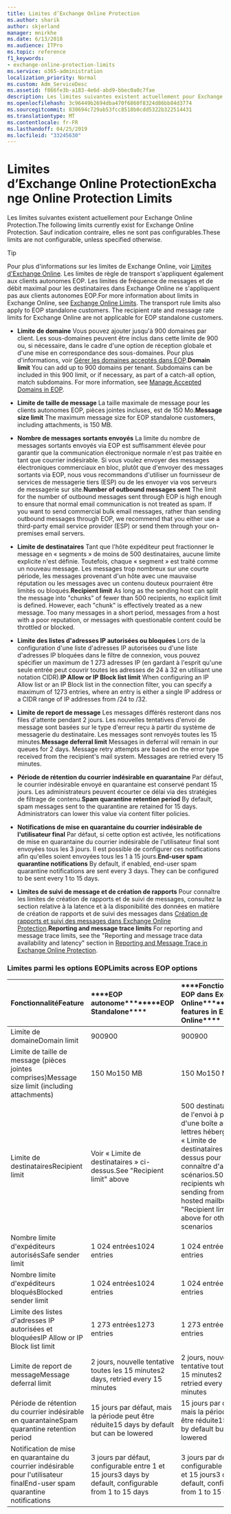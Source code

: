 ```yaml
---
title: Limites d’Exchange Online Protection
ms.author: sharik
author: skjerland
manager: mnirkhe
ms.date: 6/13/2018
ms.audience: ITPro
ms.topic: reference
f1_keywords:
- exchange-online-protection-limits
ms.service: o365-administration
localization_priority: Normal
ms.custom: Adm_ServiceDesc
ms.assetid: f866fe3b-a183-4e6d-abd9-bbec0a0c7fae
description: Les limites suivantes existent actuellement pour Exchange Online Protection. Sauf indication contraire, elles ne sont pas configurables.
ms.openlocfilehash: 3c96449b2694dba470f6860f8324d86bb84d3774
ms.sourcegitcommit: 830694c729ab53fcc8518b0cdd5322b322514431
ms.translationtype: MT
ms.contentlocale: fr-FR
ms.lasthandoff: 04/25/2019
ms.locfileid: "33245630"
---
```

# <a name="exchange-online-protection-limits"></a><span data-ttu-id="44921-104">Limites d’Exchange Online Protection</span><span class="sxs-lookup"><span data-stu-id="44921-104">Exchange Online Protection Limits</span></span>

<span data-ttu-id="44921-105">Les limites suivantes existent actuellement pour Exchange Online Protection.</span><span class="sxs-lookup"><span data-stu-id="44921-105">The following limits currently exist for Exchange Online Protection.</span></span> <span data-ttu-id="44921-106">Sauf indication contraire, elles ne sont pas configurables.</span><span class="sxs-lookup"><span data-stu-id="44921-106">These limits are not configurable, unless specified otherwise.</span></span> 
  
> [!TIP]
> <span data-ttu-id="44921-p103">Pour plus d'informations sur les limites de Exchange Online, voir [Limites d'Exchange Online](../exchange-online-service-description/exchange-online-limits.md). Les limites de règle de transport s'appliquent également aux clients autonomes EOP. Les limites de fréquence de messages et de débit maximal pour les destinataires dans Exchange Online ne s'appliquent pas aux clients autonomes EOP.</span><span class="sxs-lookup"><span data-stu-id="44921-p103">For more information about limits in Exchange Online, see [Exchange Online Limits](../exchange-online-service-description/exchange-online-limits.md). The transport rule limits also apply to EOP standalone customers. The recipient rate and message rate limits for Exchange Online are not applicable for EOP standalone customers.</span></span> 
  
- <span data-ttu-id="44921-p104">**Limite de domaine** Vous pouvez ajouter jusqu'à 900 domaines par client. Les sous-domaines peuvent être inclus dans cette limite de 900 ou, si nécessaire, dans le cadre d'une option de réception globale et d'une mise en correspondance des sous-domaines. Pour plus d'informations, voir [Gérer les domaines acceptés dans EOP](https://go.microsoft.com/fwlink/p/?LinkId=282239).</span><span class="sxs-lookup"><span data-stu-id="44921-p104">**Domain limit** You can add up to 900 domains per tenant. Subdomains can be included in this 900 limit, or if necessary, as part of a catch-all option, match subdomains. For more information, see [Manage Accepted Domains in EOP](https://go.microsoft.com/fwlink/p/?LinkId=282239).</span></span>
    
- <span data-ttu-id="44921-113">**Limite de taille de message** La taille maximale de message pour les clients autonomes EOP, pièces jointes incluses, est de 150 Mo.</span><span class="sxs-lookup"><span data-stu-id="44921-113">**Message size limit** The maximum message size for EOP standalone customers, including attachments, is 150 MB.</span></span> 
    
- <span data-ttu-id="44921-p105">**Nombre de messages sortants envoyés** La limite du nombre de messages sortants envoyés via EOP est suffisamment élevée pour garantir que la communication électronique normale n'est pas traitée en tant que courrier indésirable. Si vous voulez envoyer des messages électroniques commerciaux en bloc, plutôt que d'envoyer des messages sortants via EOP, nous vous recommandons d'utiliser un fournisseur de services de messagerie tiers (ESP) ou de les envoyer via vos serveurs de messagerie sur site.</span><span class="sxs-lookup"><span data-stu-id="44921-p105">**Number of outbound messages sent** The limit for the number of outbound messages sent through EOP is high enough to ensure that normal email communication is not treated as spam. If you want to send commercial bulk email messages, rather than sending outbound messages through EOP, we recommend that you either use a third-party email service provider (ESP) or send them through your on-premises email servers.</span></span> 
    
- <span data-ttu-id="44921-p106">**Limite de destinataires** Tant que l'hôte expéditeur peut fractionner le message en « segments » de moins de 500 destinataires, aucune limite explicite n'est définie. Toutefois, chaque « segment » est traité comme un nouveau message. Les messages trop nombreux sur une courte période, les messages provenant d'un hôte avec une mauvaise réputation ou les messages avec un contenu douteux pourraient être limités ou bloqués.</span><span class="sxs-lookup"><span data-stu-id="44921-p106">**Recipient limit** As long as the sending host can split the message into "chunks" of fewer than 500 recipients, no explicit limit is defined. However, each "chunk" is effectively treated as a new message. Too many messages in a short period, messages from a host with a poor reputation, or messages with questionable content could be throttled or blocked.</span></span> 
    
- <span data-ttu-id="44921-119">**Limite des listes d'adresses IP autorisées ou bloquées** Lors de la configuration d'une liste d'adresses IP autorisées ou d'une liste d'adresses IP bloquées dans le filtre de connexion, vous pouvez spécifier un maximum de 1 273 adresses IP (en gardant à l'esprit qu'une seule entrée peut couvrir toutes les adresses de 24 à 32 en utilisant une notation CIDR).</span><span class="sxs-lookup"><span data-stu-id="44921-119">**IP Allow or IP Block list limit** When configuring an IP Allow list or an IP Block list in the connection filter, you can specify a maximum of 1273 entries, where an entry is either a single IP address or a CIDR range of IP addresses from /24 to /32.</span></span> 
    
- <span data-ttu-id="44921-p107">**Limite de report de message** Les messages différés resteront dans nos files d'attente pendant 2 jours. Les nouvelles tentatives d'envoi de message sont basées sur le type d'erreur reçu à partir du système de messagerie du destinataire. Les messages sont renvoyés toutes les 15 minutes.</span><span class="sxs-lookup"><span data-stu-id="44921-p107">**Message deferral limit** Messages in deferral will remain in our queues for 2 days. Message retry attempts are based on the error type received from the recipient's mail system. Messages are retried every 15 minutes.</span></span> 
    
- <span data-ttu-id="44921-p108">**Période de rétention du courrier indésirable en quarantaine** Par défaut, le courrier indésirable envoyé en quarantaine est conservé pendant 15 jours. Les administrateurs peuvent écourter ce délai via des stratégies de filtrage de contenu.</span><span class="sxs-lookup"><span data-stu-id="44921-p108">**Spam quarantine retention period** By default, spam messages sent to the quarantine are retained for 15 days. Administrators can lower this value via content filter policies.</span></span> 
    
- <span data-ttu-id="44921-p109">**Notifications de mise en quarantaine du courrier indésirable de l'utilisateur final** Par défaut, si cette option est activée, les notifications de mise en quarantaine du courrier indésirable de l'utilisateur final sont envoyées tous les 3 jours. Il est possible de configurer ces notifications afin qu'elles soient envoyées tous les 1 à 15 jours.</span><span class="sxs-lookup"><span data-stu-id="44921-p109">**End-user spam quarantine notifications** By default, if enabled, end-user spam quarantine notifications are sent every 3 days. They can be configured to be sent every 1 to 15 days.</span></span> 
    
- <span data-ttu-id="44921-127">**Limites de suivi de message et de création de rapports** Pour connaître les limites de création de rapports et de suivi de messages, consultez la section relative à la latence et à la disponibilité des données en matière de création de rapports et de suivi des messages dans [Création de rapports et suivi des messages dans Exchange Online Protection](https://go.microsoft.com/fwlink/?LinkId=394248).</span><span class="sxs-lookup"><span data-stu-id="44921-127">**Reporting and message trace limits** For reporting and message trace limits, see the "Reporting and message trace data availability and latency" section in [Reporting and Message Trace in Exchange Online Protection](https://go.microsoft.com/fwlink/?LinkId=394248).</span></span>
    
### <a name="limits-across-eop-options"></a><span data-ttu-id="44921-128">Limites parmi les options EOP</span><span class="sxs-lookup"><span data-stu-id="44921-128">Limits across EOP options</span></span>

|<span data-ttu-id="44921-129">**Fonctionnalité**</span><span class="sxs-lookup"><span data-stu-id="44921-129">**Feature**</span></span>|<span data-ttu-id="44921-130">\*\*\*\*EOP autonome\*\*\*\*</span><span class="sxs-lookup"><span data-stu-id="44921-130">\*\*\*\*EOP Standalone\*\*\*\*</span></span>|<span data-ttu-id="44921-131">\*\*\*\*Fonctionnalités EOP dans Exchange Online\*\*\*\*</span><span class="sxs-lookup"><span data-stu-id="44921-131">\*\*\*\*EOP features in Exchange Online\*\*\*\*</span></span>|<span data-ttu-id="44921-132">\*\*\*\*Licence d'accès client Exchange Enterprise avec services\*\*\*\*</span><span class="sxs-lookup"><span data-stu-id="44921-132">\*\*\*\*Exchange Enterprise CAL with Services\*\*\*\*</span></span>|
|:-----|:-----|:-----|:-----|
|<span data-ttu-id="44921-133">Limite de domaine</span><span class="sxs-lookup"><span data-stu-id="44921-133">Domain limit</span></span>  <br/> |<span data-ttu-id="44921-134">900</span><span class="sxs-lookup"><span data-stu-id="44921-134">900</span></span>  <br/> |<span data-ttu-id="44921-135">900</span><span class="sxs-lookup"><span data-stu-id="44921-135">900</span></span>  <br/> |<span data-ttu-id="44921-136">900</span><span class="sxs-lookup"><span data-stu-id="44921-136">900</span></span>  <br/> |
|<span data-ttu-id="44921-137">Limite de taille de message (pièces jointes comprises)</span><span class="sxs-lookup"><span data-stu-id="44921-137">Message size limit (including attachments)</span></span>  <br/> |<span data-ttu-id="44921-138">150 Mo</span><span class="sxs-lookup"><span data-stu-id="44921-138">150 MB</span></span>  <br/> |<span data-ttu-id="44921-139">150 Mo</span><span class="sxs-lookup"><span data-stu-id="44921-139">150 MB</span></span>  <br/> |<span data-ttu-id="44921-140">150 Mo</span><span class="sxs-lookup"><span data-stu-id="44921-140">150 MB</span></span>  <br/> |
|<span data-ttu-id="44921-141">Limite de destinataires</span><span class="sxs-lookup"><span data-stu-id="44921-141">Recipient limit</span></span>  <br/> |<span data-ttu-id="44921-142">Voir « Limite de destinataires » ci-dessus.</span><span class="sxs-lookup"><span data-stu-id="44921-142">See "Recipient limit" above</span></span>  <br/> |<span data-ttu-id="44921-143">500 destinataires lors de l'envoi à partir d'une boîte aux lettres hébergée. Voir « Limite de destinataires » ci-dessus pour connaître d'autres scénarios.</span><span class="sxs-lookup"><span data-stu-id="44921-143">500 recipients when sending from a hosted mailbox; see "Recipient limit" above for other scenarios</span></span>  <br/> |<span data-ttu-id="44921-144">Voir « Limite de destinataires » ci-dessus.</span><span class="sxs-lookup"><span data-stu-id="44921-144">See "Recipient limit" above</span></span>  <br/> |
|<span data-ttu-id="44921-145">Nombre limite d'expéditeurs autorisés</span><span class="sxs-lookup"><span data-stu-id="44921-145">Safe sender limit</span></span>  <br/> |<span data-ttu-id="44921-146">1 024 entrées</span><span class="sxs-lookup"><span data-stu-id="44921-146">1024 entries</span></span>  <br/> |<span data-ttu-id="44921-147">1 024 entrées</span><span class="sxs-lookup"><span data-stu-id="44921-147">1024 entries</span></span>  <br/> ||
|<span data-ttu-id="44921-148">Nombre limite d'expéditeurs bloqués</span><span class="sxs-lookup"><span data-stu-id="44921-148">Blocked sender limit</span></span>  <br/> |<span data-ttu-id="44921-149">1 024 entrées</span><span class="sxs-lookup"><span data-stu-id="44921-149">1024 entries</span></span>  <br/> |<span data-ttu-id="44921-150">1 024 entrées</span><span class="sxs-lookup"><span data-stu-id="44921-150">1024 entries</span></span>  <br/> ||
|<span data-ttu-id="44921-151">Limite des listes d'adresses IP autorisées et bloquées</span><span class="sxs-lookup"><span data-stu-id="44921-151">IP Allow or IP Block list limit</span></span>  <br/> |<span data-ttu-id="44921-152">1 273 entrées</span><span class="sxs-lookup"><span data-stu-id="44921-152">1273 entries</span></span>  <br/> |<span data-ttu-id="44921-153">1 273 entrées</span><span class="sxs-lookup"><span data-stu-id="44921-153">1273 entries</span></span>  <br/> |<span data-ttu-id="44921-154">1 273 entrées</span><span class="sxs-lookup"><span data-stu-id="44921-154">1273 entries</span></span>  <br/> |
|<span data-ttu-id="44921-155">Limite de report de message</span><span class="sxs-lookup"><span data-stu-id="44921-155">Message deferral limit</span></span>  <br/> |<span data-ttu-id="44921-156">2 jours, nouvelle tentative toutes les 15 minutes</span><span class="sxs-lookup"><span data-stu-id="44921-156">2 days, retried every 15 minutes</span></span>  <br/> |<span data-ttu-id="44921-157">2 jours, nouvelle tentative toutes les 15 minutes</span><span class="sxs-lookup"><span data-stu-id="44921-157">2 days, retried every 15 minutes</span></span>  <br/> |<span data-ttu-id="44921-158">2 jours, nouvelle tentative toutes les 15 minutes</span><span class="sxs-lookup"><span data-stu-id="44921-158">2 days, retried every 15 minutes</span></span>  <br/> |
|<span data-ttu-id="44921-159">Période de rétention du courrier indésirable en quarantaine</span><span class="sxs-lookup"><span data-stu-id="44921-159">Spam quarantine retention period</span></span>  <br/> |<span data-ttu-id="44921-160">15 jours par défaut, mais la période peut être réduite</span><span class="sxs-lookup"><span data-stu-id="44921-160">15 days by default but can be lowered</span></span>  <br/> |<span data-ttu-id="44921-161">15 jours par défaut, mais la période peut être réduite</span><span class="sxs-lookup"><span data-stu-id="44921-161">15 days by default but can be lowered</span></span>  <br/> |<span data-ttu-id="44921-162">15 jours par défaut, mais la période peut être réduite</span><span class="sxs-lookup"><span data-stu-id="44921-162">15 days by default but can be lowered</span></span>  <br/> |
|<span data-ttu-id="44921-163">Notification de mise en quarantaine du courrier indésirable pour l'utilisateur final</span><span class="sxs-lookup"><span data-stu-id="44921-163">End-user spam quarantine notifications</span></span>  <br/> |<span data-ttu-id="44921-164">3 jours par défaut, configurable entre 1 et 15 jours</span><span class="sxs-lookup"><span data-stu-id="44921-164">3 days by default, configurable from 1 to 15 days</span></span>  <br/> |<span data-ttu-id="44921-165">3 jours par défaut, configurable entre 1 et 15 jours</span><span class="sxs-lookup"><span data-stu-id="44921-165">3 days by default, configurable from 1 to 15 days</span></span>  <br/> |<span data-ttu-id="44921-166">3 jours par défaut, configurable entre 1 et 15 jours</span><span class="sxs-lookup"><span data-stu-id="44921-166">3 days by default, configurable from 1 to 15 days</span></span>  <br/> |
   

